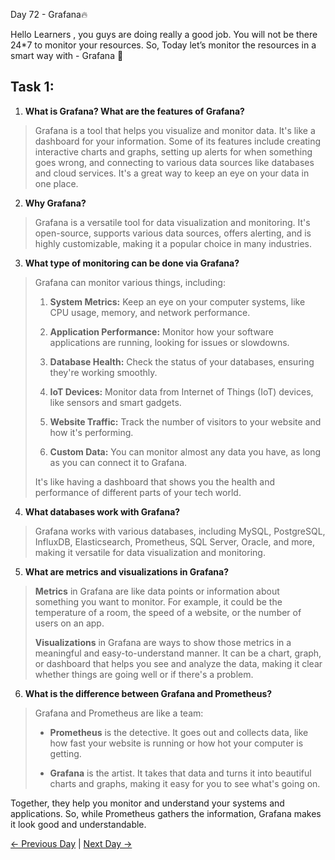 Day 72 - Grafana🔥

Hello Learners , you guys are doing really a good job. You will not be there 24\*7 to monitor your resources. So, Today let’s monitor the resources in a smart way with - Grafana 🎉

## Task 1:

1. **What is Grafana? What are the features of Grafana?**
>  Grafana is a tool that helps you visualize and monitor data. It's like a dashboard for your information. Some of its features include creating interactive charts and graphs, setting up alerts for when something goes wrong, and connecting to various data sources like databases and cloud services. It's a great way to keep an eye on your data in one place.

2. **Why Grafana?**
> Grafana is a versatile tool for data visualization and monitoring. It's open-source, supports various data sources, offers alerting, and is highly customizable, making it a popular choice in many industries.

3. **What type of monitoring can be done via Grafana?**
> Grafana can monitor various things, including:
>
> 1. **System Metrics:** Keep an eye on your computer systems, like CPU usage, memory, and network performance.
>
> 2. **Application Performance:** Monitor how your software applications are running, looking for issues or slowdowns.
>
> 3. **Database Health:** Check the status of your databases, ensuring they're working smoothly.
>
> 4. **IoT Devices:** Monitor data from Internet of Things (IoT) devices, like sensors and smart gadgets.
>
> 5. **Website Traffic:** Track the number of visitors to your website and how it's performing.
>
> 6. **Custom Data:** You can monitor almost any data you have, as long as you can connect it to Grafana.
>
> It's like having a dashboard that shows you the health and performance of different parts of your tech world.

4. **What databases work with Grafana?**
> Grafana works with various databases, including MySQL, PostgreSQL, InfluxDB, Elasticsearch, Prometheus, SQL Server, Oracle, and more, making it versatile for data visualization and monitoring.

5. **What are metrics and visualizations in Grafana?**
> **Metrics** in Grafana are like data points or information about something you want to monitor. For example, it could be the temperature of a room, the speed of a website, or the number of users on an app.
>
> **Visualizations** in Grafana are ways to show those metrics in a meaningful and easy-to-understand manner. It can be a chart, graph, or dashboard that helps you see and analyze the data, making it clear whether things are going well or if there's a problem.

6. **What is the difference between Grafana and Prometheus?**
> Grafana and Prometheus are like a team:
>
> - **Prometheus** is the detective. It goes out and collects data, like how fast your website is running or how hot your computer is getting.
>
> - **Grafana** is the artist. It takes that data and turns it into beautiful charts and graphs, making it easy for you to see what's going on.

Together, they help you monitor and understand your systems and applications. So, while Prometheus gathers the information, Grafana makes it look good and understandable.

[← Previous Day](../day71/README.md) | [Next Day →](../day73/README.md)
